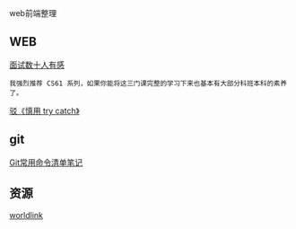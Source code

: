 web前端整理
## WEB
[面试数十人有感](https://yuchengkai.cn/%E9%9D%A2%E8%AF%95%E6%95%B0%E5%8D%81%E4%BA%BA%E6%9C%89%E6%84%9F/)
```
我强烈推荐 CS61 系列，如果你能将这三门课完整的学习下来也基本有大部分科班本科的素养了。
```
[驳《慎用 try catch》](https://juejin.im/post/5c199882f265da617464c745)


## git
[Git常用命令清单笔记](https://segmentfault.com/a/1190000002479970)



## 资源
[worldlink](http://www.worldlink.com.cn/)





